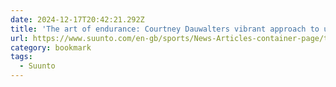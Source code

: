 ```yaml
---
date: 2024-12-17T20:42:21.292Z
title: 'The art of endurance: Courtney Dauwalters vibrant approach to ultra running'
url: https://www.suunto.com/en-gb/sports/News-Articles-container-page/the-art-of-endurance-courtney-dauwalters-vibrant-approach-to-ultra-running/
category: bookmark
tags:
  - Suunto
---
```

